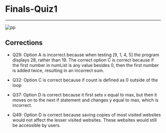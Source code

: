 # Finals-Quiz1
--------
![pp](https://user-images.githubusercontent.com/89219476/164800176-83b844a1-1713-42df-98c8-4aa96fec032f.png)

## Corrections
* Q29: Option A is incorrect because when testing [9, 1, 4, 5] the program displays 28, rather than 19. The correct option C is correct because if the first number in numList is any value besides 0, then the first number is added twice, resulting in an incorrect sum. 

* Q32: Option C is correct because if count is defined as 0 outside of the loop

* Q37: Option D is correct because it first sets x equal to max, but then it moves on to the next if statement and changes y equal to max, which is incorrect. 

* Q49: Option D is correct because saving copies of most visited websites would not affect the lesser visited websites. These websites would still be accessible by users. 
